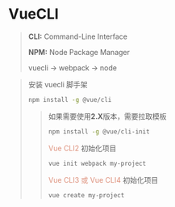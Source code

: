 # VueCLI



> **CLI:** Command-Line Interface
>
> **NPM:** Node Package Manager
>
> vuecli -> webpack -> node

> 安装 vuecli 脚手架
>
> ```bash
> npm install -g @vue/cli
> ```
>
> > 如果需要使用**2.X**版本，需要拉取模板
> >
> > ```bash
> > npm install -g @vue/cli-init
> > ```
> >
> > <font color="#DE907B">Vue CLI2</font> 初始化项目
> >
> > ```bash
> > vue init webpack my-project
> > ```
> >
> > <font color="#DE907B">Vue CLI3 或 Vue CLI4</font> 初始化项目
> >
> > ```bash
> > vue create my-project
> > ```



